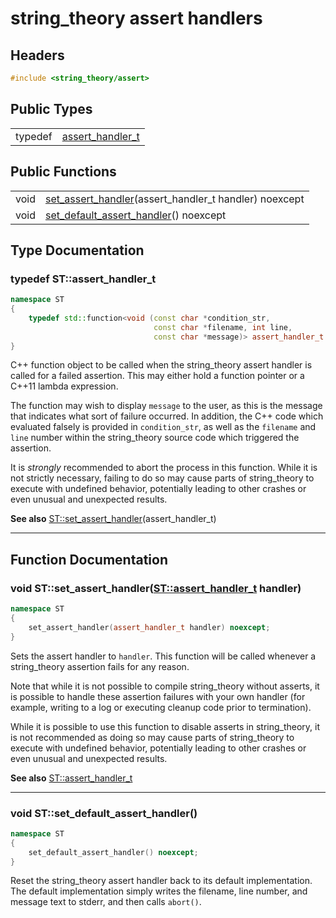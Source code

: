 # string_theory assert handlers

## Headers
~~~c++
#include <string_theory/assert>
~~~

## Public Types

|    |   |
|---:|---|
| typedef | [assert_handler_t](#assert_handler_t) |

## Public Functions

|    |   |
|---:|---|
| void | [set_assert_handler](#set_assert_handler)(assert_handler_t handler) noexcept |
| void | [set_default_assert_handler](#set_default_assert_handler)() noexcept |


## Type Documentation

<a name="assert_handler_t"></a>
### typedef ST::assert_handler_t
~~~c++
namespace ST
{
    typedef std::function<void (const char *condition_str,
                                const char *filename, int line,
                                const char *message)> assert_handler_t
}
~~~

C++ function object to be called when the string_theory assert handler is
called for a failed assertion.  This may either hold a function pointer or
a C++11 lambda expression.

The function may wish to display `message` to the user, as this is the message
that indicates what sort of failure occurred.  In addition, the C++ code which
evaluated falsely is provided in `condition_str`, as well as the `filename`
and `line` number within the string_theory source code which triggered the
assertion.

It is *strongly* recommended to abort the process in this function.  While it
is not strictly necessary, failing to do so may cause parts of string_theory
to execute with undefined behavior, potentially leading to other crashes or
even unusual and unexpected results.

**See also** [ST::set_assert_handler](#set_assert_handler)(assert_handler_t)

------

## Function Documentation

<a name="set_assert_handler"></a>
### void ST::set_assert_handler([ST::assert_handler_t](#assert_handler_t) handler)
~~~c++
namespace ST
{
    set_assert_handler(assert_handler_t handler) noexcept;
}
~~~

Sets the assert handler to `handler`.  This function will be called whenever a
string_theory assertion fails for any reason.

Note that while it is not possible to compile string_theory without asserts,
it is possible to handle these assertion failures with your own handler (for
example, writing to a log or executing cleanup code prior to termination).

While it is possible to use this function to disable asserts in string_theory,
it is not recommended as doing so may cause parts of string_theory to execute
with undefined behavior, potentially leading to other crashes or even unusual
and unexpected results.

**See also** [ST::assert_handler_t](#assert_handler_t)

------

<a name="set_default_assert_handler"></a>
### void ST::set_default_assert_handler()
~~~c++
namespace ST
{
    set_default_assert_handler() noexcept;
}
~~~

Reset the string_theory assert handler back to its default implementation.
The default implementation simply writes the filename, line number, and
message text to stderr, and then calls `abort()`.
